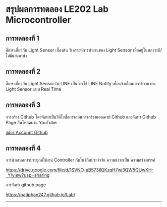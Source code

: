 # สรุปผลการทดลอง LE202 Lab Microcontroller

## การทดลองที่ 1
ศึกษาเกี่ยวกับ Light Sensor เบื้องต้น วิเคราะห์การทำงานของ Light Sensor เมื่ออยู่ในสภาวะมี/ไม่มีแสงมาบัง

## การทดลองที่ 2
ศึกษาเกี่ยวกับ Light Sensor to LINE เป็นการใช้ LINE Notify เพื่อแจ้งเตือนการทำงานของ Light Sensor แบบ Real Time  

## การทดลองที่ 3
การสร้าง Github โดยจัดทำเป็นวีดีโอสื่อการสอนการสร้างแอคเคาท์ Github และจัดทำ Github Page อัพโหลดผ่าน YouTube

[สมัคร Account Github](https://www.youtube.com/watch?v=8VgdmDZhwt8)

## การทดลองที่ 4
การนำเสนอการประยุกต์ใช้งาน Controller กับในชีวิตประจำวัน ความน่าจะเป็น ความสร้างสรรค์

https://drive.google.com/file/d/1SVNO-aB573iIQKzqH7wj3QW5QUwKH-_Y/view?usp=sharing

การจัดทำ github page

https://patiphan247.github.io/Lab/

-------------

